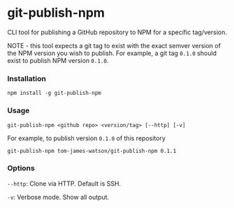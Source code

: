 # git-publish-npm

CLI tool for publishing a GitHub repository to NPM for a specific tag/version.

NOTE - this tool expects a git tag to exist with the exact semver version of the NPM version you wish to publish. For example, a git tag `0.1.0` should exist to publish NPM version `0.1.0`.

### Installation

```
npm install -g git-publish-npm
```

### Usage

```
git-publish-npm <github repo> <version/tag> [--http] [-v]
```

For example, to publish version `0.1.0` of this repository

```
git-publish-npm tom-james-watson/git-publish-npm 0.1.1
```

### Options

`--http`: Clone via HTTP. Default is SSH.

`-v`: Verbose mode. Show all output.
